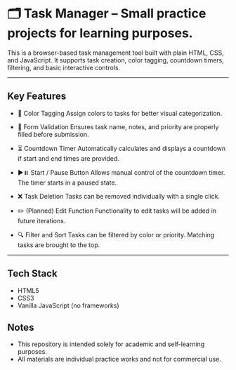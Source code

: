 # 🗂️ Task Manager – Small practice projects for learning purposes.

This is a browser-based task management tool built with plain HTML, CSS, and JavaScript. It supports task creation, color tagging, countdown timers, filtering, and basic interactive controls.

---

## Key Features
- 🎨 Color Tagging
Assign colors to tasks for better visual categorization.

- 📝 Form Validation
Ensures task name, notes, and priority are properly filled before submission.

- ⏳ Countdown Timer
Automatically calculates and displays a countdown if start and end times are provided.

- ▶️⏸️ Start / Pause Button
Allows manual control of the countdown timer. The timer starts in a paused state.

- ❌ Task Deletion
Tasks can be removed individually with a single click.

- ✏️ (Planned) Edit Function
Functionality to edit tasks will be added in future iterations.

- 🔍 Filter and Sort
Tasks can be filtered by color or priority. Matching tasks are brought to the top.

---

## Tech Stack
- HTML5
- CSS3
- Vanilla JavaScript (no frameworks)

## Notes
- This repository is intended solely for academic and self-learning purposes.  
- All materials are individual practice works and not for commercial use.


